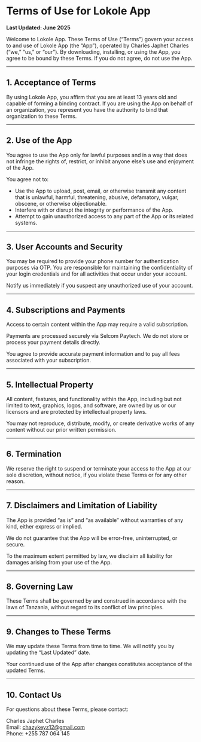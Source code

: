 # Terms of Use for Lokole App

**Last Updated: June 2025**

Welcome to Lokole App. These Terms of Use (“Terms”) govern your access to and use of Lokole App (the “App”), operated by Charles Japhet Charles (“we,” “us,” or “our”). By downloading, installing, or using the App, you agree to be bound by these Terms. If you do not agree, do not use the App.

---

## 1. Acceptance of Terms

By using Lokole App, you affirm that you are at least 13 years old and capable of forming a binding contract. If you are using the App on behalf of an organization, you represent you have the authority to bind that organization to these Terms.

---

## 2. Use of the App

You agree to use the App only for lawful purposes and in a way that does not infringe the rights of, restrict, or inhibit anyone else’s use and enjoyment of the App.

You agree not to:

- Use the App to upload, post, email, or otherwise transmit any content that is unlawful, harmful, threatening, abusive, defamatory, vulgar, obscene, or otherwise objectionable.  
- Interfere with or disrupt the integrity or performance of the App.  
- Attempt to gain unauthorized access to any part of the App or its related systems.

---

## 3. User Accounts and Security

You may be required to provide your phone number for authentication purposes via OTP. You are responsible for maintaining the confidentiality of your login credentials and for all activities that occur under your account.

Notify us immediately if you suspect any unauthorized use of your account.

---

## 4. Subscriptions and Payments

Access to certain content within the App may require a valid subscription.

Payments are processed securely via Selcom Paytech. We do not store or process your payment details directly.

You agree to provide accurate payment information and to pay all fees associated with your subscription.

---

## 5. Intellectual Property

All content, features, and functionality within the App, including but not limited to text, graphics, logos, and software, are owned by us or our licensors and are protected by intellectual property laws.

You may not reproduce, distribute, modify, or create derivative works of any content without our prior written permission.

---

## 6. Termination

We reserve the right to suspend or terminate your access to the App at our sole discretion, without notice, if you violate these Terms or for any other reason.

---

## 7. Disclaimers and Limitation of Liability

The App is provided “as is” and “as available” without warranties of any kind, either express or implied.

We do not guarantee that the App will be error-free, uninterrupted, or secure.

To the maximum extent permitted by law, we disclaim all liability for damages arising from your use of the App.

---

## 8. Governing Law

These Terms shall be governed by and construed in accordance with the laws of Tanzania, without regard to its conflict of law principles.

---

## 9. Changes to These Terms

We may update these Terms from time to time. We will notify you by updating the “Last Updated” date.

Your continued use of the App after changes constitutes acceptance of the updated Terms.

---

## 10. Contact Us

For questions about these Terms, please contact:

Charles Japhet Charles  
Email: chazykeyz12@gmail.com  
Phone: +255 787 064 145
